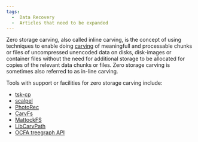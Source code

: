 ```yaml
---
tags:
  -  Data Recovery
  -  Articles that need to be expanded
---
```

Zero storage carving, also called inline carving, is the concept of
using techniques to enable doing [carving](carving.md) of
meaningfull and processable chunks or files of uncompressed unencoded
data on disks, disk-images or container files without the need for
additional storage to be allocated for copies of the relevant data
chunks or files. Zero storage carving is sometimes also referred to as
in-line carving.

Tools with support or facilities for zero storage carving include:

- [tsk-cp](tsk-cp.md)
- [scalpel](scalpel.md)
- [PhotoRec](photorec.md)
- [CarvFs](carvfs.md)
- [MattockFS](mattockfs.md)
- [LibCarvPath](libcarvpath.md)
- [OCFA treegraph API](ocfa_treegraph_api.md)